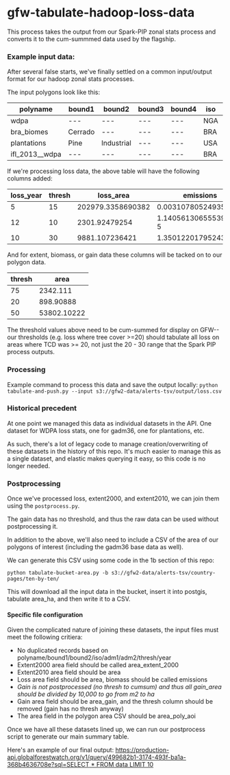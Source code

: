 # gfw-tabulate-hadoop-loss-data

This process takes the output from our Spark-PIP zonal stats process and converts it to the cum-summmed data used by the flagship.

### Example input data:

After several false starts, we've finally settled on a common input/output format for our hadoop zonal stats processes.

The input polygons look like this:

| polyname | bound1 | bound2 | bound3 | bound4 | iso | adm1 | adm2 |
| --- | --- | --- | --- | --- | --- | --- | --- |
| wdpa | --- | --- | --- | --- | NGA | 26 | 539 |
| bra_biomes | Cerrado | --- | --- | --- | BRA | 23 | 4351 |
| plantations | Pine | Industrial | --- | --- | USA | 17 | 212 |
| ifl_2013__wdpa | --- | --- | --- | --- | BRA | 23 | 4351 |

If we're processing loss data, the above table will have the following columns added:

| loss_year | thresh | loss_area | emissions |
| --- | --- | --- | --- |
| 5|15|202979.3358690382|0.003107805249357181
|12|10|2301.92479254|1.1405613065553998E-5
|10|30|9881.107236421|1.35012201795243E-4

And for extent, biomass, or gain data these columns will be tacked on to our polygon data.

| thresh | area |
| --- | --- |
|75|2342.111|
|20|898.90888|
|50|53802.10222|

The threshold values above need to be cum-summed for display on GFW-- our thresholds (e.g. loss where tree cover >=20) should tabulate all loss on areas where TCD was >= 20, not just the 20 - 30 range that the Spark PIP process outputs.

### Processing
Example command to process this data and save the output locally:
`python tabulate-and-push.py --input s3://gfw2-data/alerts-tsv/output/loss.csv`

### Historical precedent

At one point we managed this data as individual datasets in the API. One dataset for WDPA loss stats, one for gadm36, one for plantations, etc.

As such, there's a lot of legacy code to manage creation/overwriting of these datasets in the history of this repo. It's much easier to manage this as a single dataset, and elastic makes querying it easy, so this code is no longer needed.

### Postprocessing

Once we've processed loss, extent2000, and extent2010, we can join them using the `postprocess.py`.

The gain data has no threshold, and thus the raw data can be used without postprocessing it.

In addition to the above, we'll also need to include a CSV of the area of our polygons of interest (including the gadm36 base data as well).

We can generate this CSV using some code in the 1b section of this repo:

`python tabulate-bucket-area.py -b s3://gfw2-data/alerts-tsv/country-pages/ten-by-ten/`

This will download all the input data in the bucket, insert it into postgis, tabulate area_ha, and then write it to a CSV.

#### Specific file configuration

Given the complicated nature of joining these datasets, the input files must meet the following critiera:

- No duplicated records based on polyname/bound1/bound2/iso/adm1/adm2/thresh/year
- Extent2000 area field should be called area_extent_2000
- Extent2010 area field should be area
- Loss area field should be area, biomass should be called emissions
- *Gain is not postprocessed (no thresh to cumsum) and thus all gain_area should be divided by 10,000 to go from m2 to ha*
- Gain area field should be area_gain, and the thresh column should be removed (gain has no thresh anyway)
- The area field in the polygon area CSV should be area_poly_aoi


Once we have all these datasets lined up, we can run our postprocess script to generate our main summary table.

Here's an example of our final output:
[https://production-api.globalforestwatch.org/v1/query/499682b1-3174-493f-ba1a-368b4636708e?sql=SELECT * FROM data LIMIT 10](https://production-api.globalforestwatch.org/v1/query/499682b1-3174-493f-ba1a-368b4636708e?sql=SELECT%20*%20FROM%20data%20LIMIT%2010)

